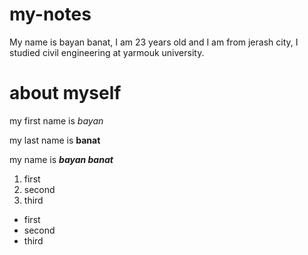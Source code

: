 # my-notes
My name is bayan banat, I am 23 years old and I am from jerash city, I studied civil engineering at yarmouk university.

# about myself
my first name is *bayan*

my last name is **banat**

my name is ***bayan banat***

1. first
2. second
3. third

* first
* second
* third




